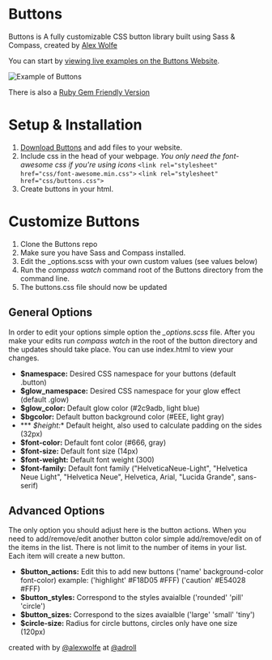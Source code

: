 Buttons
=======

Buttons is A fully customizable CSS button library built using Sass & Compass, created by [Alex Wolfe](https://twitter.com/alexwolfe)

You can start by [viewing live examples on the Buttons Website](http://alexwolfe.github.io/Buttons/).

![Example of Buttons](https://dl.dropboxusercontent.com/u/1517246/buttons.png)


There is also a [Ruby Gem Friendly Version](https://github.com/rajahafify/buttons-rails)

Setup & Installation
====================

1. [Download Buttons](https://github.com/alexwolfe/Buttons/raw/gh-pages/Buttons.zip) and add files to your website.
2. Include css in the head of your webpage. *You only need the font-awesome css if you're using icons*
    `<link rel="stylesheet" href="css/font-awesome.min.css">`
    `<link rel="stylesheet" href="css/buttons.css">`
3. Create buttons in your html.


Customize Buttons
====================

1. Clone the Buttons repo
2. Make sure you have Sass and Compass installed.
3. Edit the _options.scss with your own custom values (see values below)
4. Run the *compass watch* command root of the Buttons directory from the command line.
5. The buttons.css file should now be updated


General Options
---------------

In order to edit your options simple option the *_options.scss* file. After you make your
edits run *compass watch* in the root of the button directory and the updates should take place.
You can use index.html to view your changes.

* **$namespace:**  Desired CSS namespace for your buttons (default .button)
* **$glow_namespace:** Desired CSS namespace for your glow effect (default .glow)
* **$glow_color:** Default glow color (#2c9adb, light blue)
* **$bgcolor:** Default button background color (#EEE, light gray)
* *** *$height:** Default height, also used to calculate padding on the sides (32px)
* **$font-color:** Default font color (#666, gray)
* **$font-size:** Default font size (14px)
* **$font-weight:** Default font weight (300)
* **$font-family:**  Default font family ("HelveticaNeue-Light", "Helvetica Neue Light", "Helvetica Neue", Helvetica, Arial, "Lucida Grande", sans-serif)


Advanced Options
----------------

The only option you should adjust here is the button actions. When you need to add/remove/edit another button
color simple add/remove/edit on of the items in the list. There is not limit to the number of items in your list. Each
item will create a new button.

* **$button_actions:** Edit this to add new buttons ('name' background-color font-color) example: ('highlight' #F18D05 #FFF) ('caution' #E54028 #FFF)
* **$button_styles:** Correspond to the styles avaialble ('rounded' 'pill' 'circle')
* **$button_sizes:** Correspond to the sizes avaialble ('large' 'small' 'tiny')
* **$circle-size:** Radius for circle buttons, circles only have one size (120px)

created with by [@alexwolfe](https://twitter.com/alexwolfe) at [@adroll](https://twitter.com/adroll)
